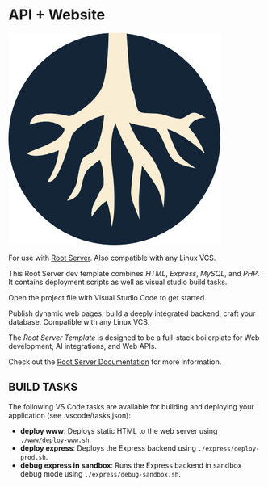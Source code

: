 # API + Website 

![Root Server logo](../README.png)

For use with [Root Server](https://rootserver.kezzi.co/). Also compatible with any Linux VCS.


This Root Server dev template combines *HTML*, *Express*, *MySQL*, and *PHP*. It contains deployment scripts as well as visual studio build tasks.

Open the project file with Visual Studio Code to get started.

Publish dynamic web pages, build a deeply integrated backend, craft your database. Compatible with any Linux VCS.

The *Root Server Template* is designed to be a full-stack boilerplate for Web development, AI integrations, and Web APIs.

Check out the [Root Server Documentation](https://rootserver.kezzi.co/docs) for more information.

## BUILD TASKS

The following VS Code tasks are available for building and deploying your application (see .vscode/tasks.json):

- **deploy www**: Deploys static HTML to the web server using `./www/deploy-www.sh`.
- **deploy express**: Deploys the Express backend using `./express/deploy-prod.sh`.
- **debug express in sandbox**: Runs the Express backend in sandbox debug mode using `./express/debug-sandbox.sh`.

